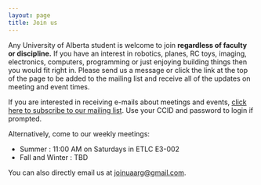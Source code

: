 ```yaml
---
layout: page
title: Join us
---
```


Any University of Alberta student is welcome to join **regardless of faculty or discipline.** If you have an interest in robotics, planes, RC toys, imaging, electronics, computers, programming or just enjoying building things then you would fit right in. Please send us a message or click the link at the top of the page to be added to the mailing list and receive all of the updates on meeting and event times. 

If you are interested in receiving e-mails about meetings and events,
[click here to subscribe to our mailing list](https://www.ualberta.ca/~delliott/local/dist/uaarg/add-to-mailings.html).
Use your CCID and password to login if prompted. 

Alternatively, come to our weekly meetings:
 - Summer : 11:00 AM on Saturdays in ETLC E3-002 
 - Fall and Winter : TBD

You can also directly email us at [joinuaarg@gmail.com](mailto:joinuaarg@gmail.com).
